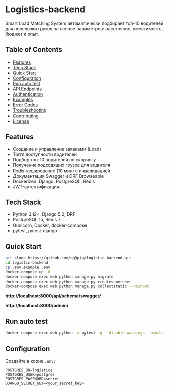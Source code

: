 # Logistics-backend

Smart Load Matching System автоматически подбирает топ-10 водителей для перевозки грузов на основе параметров: расстояние, вместимость, бюджет и опыт.

## Table of Contents
- [Features](#features)
- [Tech Stack](#tech-stack)
- [Quick Start](#quick-start)
- [Configuration](#configuration)
- [Run auto test](#run-auto-test)
- [API Endpoints](#api-endpoints)
- [Authentication](#authentication)
- [Examples](#examples)
- [Error Codes](#error-codes)
- [Troubleshooting](#troubleshooting)
- [Contributing](#contributing)
- [License](#license)

## Features
- Создание и управление заявками (Load)
- Тоггл доступности водителей
- Подбор топ-10 водителей по скорингу
- Получение подходящих грузов для водителя
- Redis-кеширование (10 мин) с инвалидацией
- Документация Swagger и DRF Browseable
- Dockerized: Django, PostgreSQL, Redis
- JWT-аутентификация

## Tech Stack
- Python 3.12+, Django 5.2, DRF
- PostgreSQL 15, Redis 7
- Gunicorn, Docker, docker-compose
- pytest, pytest-django

## Quick Start
```bash
git clone https://github.com/qq3pta/logistic-backend.git
cd logistic-backend
cp .env.example .env
docker-compose up -d
docker-compose exec web python manage.py migrate
docker-compose exec web python manage.py createsuperuser
docker-compose exec web python manage.py collectstatic --noinput
```
**http://localhost:8000/api/schema/swagger/**

**http://localhost:8000/admin/**


## Run auto test
```bash
docker-compose exec web python -m pytest -q --disable-warnings --maxfail=1
```

## Configuration
Создайте в корне ```.env:```

```env
POSTGRES_DB=logistics
POSTGRES_USER=postgres
POSTGRES_PASSWORD=secret
DJANGO_SECRET_KEY=<your_secret_key>
```
